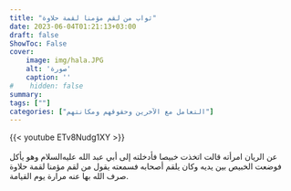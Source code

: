 ```yaml
---
title: "ثواب من لقم مؤمنا لقمة حلاوة"
date: 2023-06-04T01:21:13+03:00
draft: false
ShowToc: False
cover:
    image: img/hala.JPG
    alt: 'صورة'
    caption: ''
#    hidden: false
summary: 
tags: [""]
categories: ["التعامل مع الآخرين وحقوقهم ومكانتهم"]
---
```

{{< youtube ETv8Nudg1XY >}}  
 <br>
عن الريان امرأته قالت
اتخذت خبيصا فأدخلته إلى أبي عبد الله عليه‌السلام وهو يأكل فوضعت الخبيص
بين يديه وكان يلقم أصحابه فسمعته يقول من لقم مؤمنا لقمة حلاوة
صرف الله بها عنه مرارة يوم القيامة.


